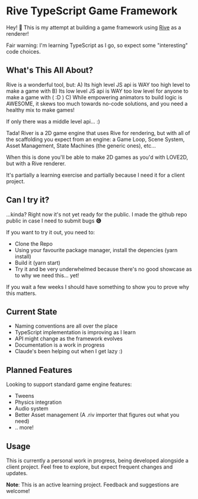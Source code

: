 # Rive TypeScript Game Framework

Hey! 👋 This is my attempt at building a game framework using [Rive](https://rive.app) as a renderer!

Fair warning: I'm learning TypeScript as I go, so expect some "interesting" code choices.


## What's This All About?

Rive is a wonderful tool, but:
A) Its high level JS api is WAY too high level to make a game with
B) Its low level JS api is WAY too low level for anyone to make a game with ( :D )
C) While empowering animators to build logic is AWESOME, it skews too much towards no-code solutions, and you need a healthy mix to make games!

If only there was a middle level api... :)

Tada! River is a 2D game engine that uses Rive for rendering, but with all of the scaffolding you expect from an engine: a Game Loop, Scene System, Asset Management, State Machines (the generic ones), etc...

When this is done you'll be able to make 2D games as you'd with LOVE2D, but with a Rive renderer.

It's partially a learning exercise and partially because I need it for a client project.


## Can I try it?

...kinda? Right now it's not yet ready for the public. I made the github repo public in case I need to submit bugs **😅**

If you want to try it out, you need to:
* Clone the Repo
* Using your favourite package manager, install the depencies (yarn install)
* Build it (yarn start)
* Try it and be very underwhelmed because there's no good showcase as to why we need this... yet!

If you wait a few weeks I should have something to show you to prove why this matters.

  

## Current State

- Naming conventions are all over the place
- TypeScript implementation is improving as I learn
- API might change as the framework evolves
- Documentation is a work in progress
- Claude's been helping out when I get lazy :)


## Planned Features

Looking to support standard game engine features:
- Tweens
- Physics integration
- Audio system
- Better Asset management (A .riv importer that figures out what you need)
- .. more!

## Usage

This is currently a personal work in progress, being developed alongside a client project. Feel free to explore, but expect frequent changes and updates.

**Note**: This is an active learning project. Feedback and suggestions are welcome!
